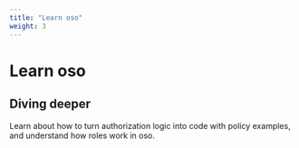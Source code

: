 ```yaml
---
title: "Learn oso"
weight: 3
---
```


# Learn oso

## Diving deeper

Learn about how to turn authorization logic into code with policy examples,
and understand how roles work in oso.